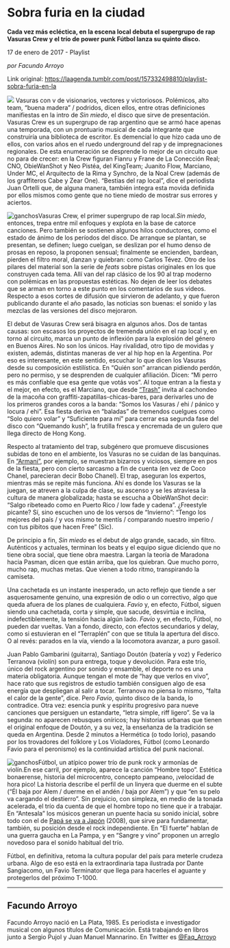 # Sobra furia en la ciudad

**Cada vez más ecléctica, en la escena local debuta el supergrupo de rap Vasuras Crew y el trío de power punk Fútbol lanza su quinto disco.**

17 de enero de 2017 - Playlist

_por Facundo Arroyo_

Link original: https://laagenda.tumblr.com/post/157332498810/playlist-sobra-furia-en-la

![](https://64.media.tumblr.com/7826b96b1e40ad9b554591940346df69/tumblr_inline_pjzz133I4g1t6q87u_500.jpg)
Vasuras con v de visionarios, vectores y victoriosos. Polémicos, alto team, “buena madera” / podridos, dicen ellos, entre otras definiciones manifiestas en la intro de *Sin miedo*, el disco que sirve de presentación. Vasuras Crew es un supergrupo de rap argentino que se armó hace apenas una temporada, con un prontuario musical de cada integrante que construiría una biblioteca de escritor. Es demencial lo que hizo cada uno de ellos, con varios años en el ruedo underground del rap y de impregnaciones regionales. De esta enumeración se desprende lo mejor de un circuito que no para de crecer: en la Crew figuran Fianru y Frane de La Conección Real; CNO, ObieWanShot y Neo Pistéa, del KingTeam; Juanito Flow, Marciano, Under MC, el Arquitecto de la Rima y Synchro, de la Noal Crew (además de los graffiteros Cabe y Zear One). “Bestias del rap local”, dice el periodista Juan Ortelli que, de alguna manera, también integra esta movida definida por ellos mismos como gente que no tiene miedo de mostrar sus errores y aciertos.

![ganchos](https://64.media.tumblr.com/4584af76ddbe079665a85a78a6a60817/tumblr_inline_pjzz14CDTj1t6q87u_500.jpg)Vasuras Crew, el primer supergrupo de rap local.*Sin miedo*, entonces, trepa entre mil enfoques y explota en la base de catorce canciones. Pero también se sostienen algunos hilos conductores, como el estado de ánimo de los períodos del disco. De arranque se plantan, se presentan, se definen; luego cuelgan, se deslizan por el humo denso de prosas en reposo, la proponen sensual; finalmente se encienden, bardean, pierden el filtro moral, danzan y quiebran: como Carlos Tévez. Otro de los pilares del material son la serie de *feats* sobre pistas originales en los que construyen cada tema. Allí van del rap clásico de los 90 al trap moderno con polémicas en las propuestas estéticas. No dejen de leer los debates que se arman en torno a este punto en los comentarios de sus videos. Respecto a esos cortes de difusión que sirvieron de adelanto, y que fueron publicando durante el año pasado, las noticias son buenas: el sonido y las mezclas de las versiones del disco mejoraron.

El debut de Vasuras Crew será bisagra en algunos años. Dos de tantas causas: son escasos los proyectos de tremenda unión en el rap local y, en torno al circuito, marca un punto de inflexión para la explosión del género en Buenos Aires. No son los únicos. Hay rivalidad, otro tipo de movidas y existen, además, distintas maneras de ver al hip hop en la Argentina. Por eso es interesante, en este sentido, escuchar lo que dicen los Vasuras desde su composición estilística. En “Quién son” arrancan pidiendo perdón, pero no permiso, y se desprenden de cualquier afiliación. Dicen: “Mi perro es más confiable que esa gente que votás vos”. Al toque entran a la fiesta y el mejor, en efecto, es el Marciano, que desde [“Trash”](https://www.youtube.com/watch?v=8ZeQeMVHJqE) invita al cachondeo de la macoña con graffiti-zapatillas-chicas-bares, para derivarles uno de los primeros grandes coros a la banda: “Somos los Vasuras / ehi / pánico y locura / ehi”. Esa fiesta deriva en “baladas” de tremendos cuelgues como “Solo quiero volar” y “Suficiente para mí” para cerrar esa segunda fase del disco con “Quemando kush”, la frutilla fresca y encremada de un gulero que llega directo de Hong Kong.

Respecto al tratamiento del trap, subgénero que promueve discusiones subidas de tono en el ambiente, los Vasuras no se cuidan de las banquinas. En [“Armani”](https://www.youtube.com/watch?v=Poxzg5mi3yA), por ejemplo, se muestran bizarros y viciosos, siempre en pos de la fiesta, pero con cierto sarcasmo a fin de cuenta (en vez de Coco Chanel, parecieran decir Bobo Chanel). El trap, aseguran los expertos, mientras más se repite más funciona. Ahí es donde los Vasuras se la juegan, se atreven a la culpa de clase, su ascenso y se les atraviesa la cultura de manera globalizada; hasta se escucha a ObieWanShot decir: “Salgo ribeteado como en Puerto Rico / low fade y cadena”. ¿Freestyle picante? Sí, sino escuchen uno de los versos de “Invierno”: “Tengo los mejores del país / y vos mismo te mentís / comparando nuestro imperio / con tus pibitos que hacen Free” (Sic).

De principio a fin, *Sin miedo* es el debut de algo grande, sacado, sin filtro. Auténticos y actuales, terminan los beats y el equipo sigue diciendo que no tiene obra social, que tiene obra maestra. Largan la teoría de Maradona hacia Pasman, dicen que están arriba, que los quiebran. Que mucho porro, mucho rap, muchas metas. Que vienen a todo ritmo, transpirando la camiseta.

  

Una cachetada es un instante inesperado, un acto reflejo que tiende a ser asquerosamente genuino, una expresión de odio o un correctivo, algo que queda afuera de los planes de cualquiera. *Favio* y, en efecto, Fútbol, siguen siendo una cachetada, corta y simple, que sacude, desvirtúa e inclina, indefectiblemente, la tensión hacia algún lado. *Favio* y, en efecto, Fútbol, no pueden dar vueltas. Van a fondo, directo, con efectos secundarios y delay, como si estuvieran en el “Terraplén” con que se titula la apertura del disco. O al revés: parados en la vía, viendo a la locomotora avanzar, a puro gasoil. 

Juan Pablo Gambarini (guitarra), Santiago Doutón (batería y voz) y Federico Terranova (violín) son pura entrega, toque y devolución. Para este trío, único del rock argentino por sonido y ensamble, el deporte no es una materia obligatoria. Aunque tengan el mote de “hay que verlos en vivo”, hace rato que sus registros de estudio también consiguen algo de esa energía que despliegan al salir a tocar. Terranova no piensa lo mismo, “falta el calor de la gente”, dice. Pero *Favio*, quinto disco de la banda, lo contradice. Otra vez: esencia punk y espíritu progresivo para nueve canciones que persiguen un estandarte, “letra simple, riff ligero”. Se va la segunda: no aparecen rebusques oníricos; hay historias urbanas que tienen el original enfoque de Doutón, y a su vez, la enseñanza de la tradición se queda en Argentina. Desde 2 minutos a Hermética (o todo Iorio), pasando por los trovadores del folklore y Los Violadores, Fútbol (como Leonardo Favio para el peronismo) es la continuidad artística del punk nacional.

![ganchos](https://64.media.tumblr.com/748008995fc38286bfe8b7ec0a75012f/tumblr_inline_pjzz14zPET1t6q87u_500.jpg)Fútbol, un atípico power trío de punk rock y armonías de violín.En ese carril, por ejemplo, aparece la canción “Hombre topo”. Estética bonaerense, historia del microcentro, concepto pampeano, ¡velocidad de hora pico! La historia describe el perfil de un linyera que duerme en el subte (“Él baja por Alem / duerme en el andén / baja por Alem”) y que “en su pelo va cargando el destierro”. Sin prejuicio, con simpleza, en medio de la tonada acelerada, el trío da cuenta de que el hombre topo no tiene que ir a trabajar. En “Antesala” los músicos generan un puente hacia su sonido inicial, sobre todo con el de [Papá se va a Japón](https://www.youtube.com/watch?v=3ru8P39TLmE) (2008), que sirve para fundamentar, también, su posición desde el rock independiente. En “El fuerte” hablan de una guerra gaucha en La Pampa, y en “Sangre y vino” proponen un arreglo novedoso para el sonido habitual del trío.

Fútbol, en definitiva, retoma la cultura popular del país para meterle crudeza urbana. Algo de eso está en la extraordinaria tapa ilustrada por Dante Sangiacomo, un Favio Terminator que llega para hacerles el aguante y protegerlos del próximo T-1000. 


  




---

Facundo Arroyo
--------------

 Facundo Arroyo nació en La Plata, 1985. Es periodista e investigador musical con algunos títulos de Comunicación. Está trabajando en libros junto a Sergio Pujol y Juan Manuel Mannarino. En Twitter es [@Faq\_Arroyo](https://twitter.com/Faq_Arroyo) 

